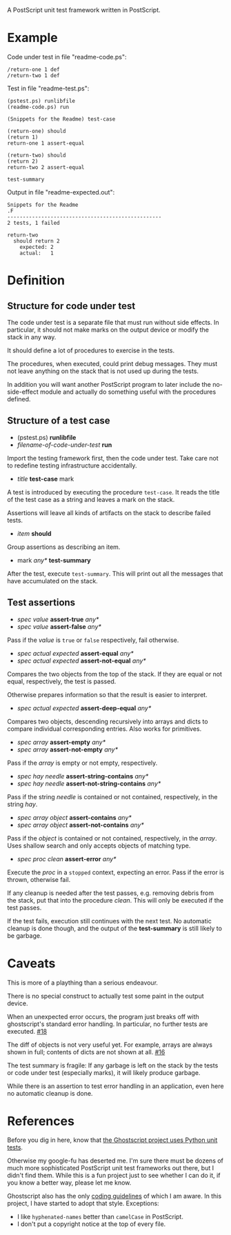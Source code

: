 A PostScript unit test framework written in PostScript.


Example
=======

Code under test in file "readme-code.ps":

    /return-one 1 def
    /return-two 1 def

Test in file "readme-test.ps":

    (pstest.ps) runlibfile
    (readme-code.ps) run

    (Snippets for the Readme) test-case

    (return-one) should
    (return 1)
    return-one 1 assert-equal

    (return-two) should
    (return 2)
    return-two 2 assert-equal

    test-summary

Output in file "readme-expected.out":

    Snippets for the Readme
    .F
    --------------------------------------------------
    2 tests, 1 failed

    return-two
      should return 2
        expected: 2
        actual:   1


Definition
==========

Structure for code under test
-----------------------------

The code under test is a separate file that must run without side effects.
In particular, it should not make marks on the output device or modify
the stack in any way.

It should define a lot of procedures to exercise in the tests.

The procedures, when executed, could print debug messages.  They must
not leave anything on the stack that is not used up during the tests.

In addition you will want another PostScript program to later include
the no-side-effect module and actually do something useful with the
procedures defined.

Structure of a test case
------------------------

 * (pstest.ps) **runlibfile**
 * _filename-of-code-under-test_ **run**

Import the testing framework first, then the code under test.  Take
care not to redefine testing infrastructure accidentally.

 * _title_ **test-case** mark

A test is introduced by executing the procedure `test-case`. It reads
the title of the test case as a string and leaves a mark on the stack.

Assertions will leave all kinds of artifacts on the stack to describe
failed tests.

 * _item_ **should**

Group assertions as describing an item.

 * mark _any*_ **test-summary**

After the test, execute `test-summary`. This will print out all the
messages that have accumulated on the stack.

Test assertions
---------------

 * _spec value_ **assert-true** _any*_
 * _spec value_ **assert-false** _any*_

Pass if the _value_ is `true` or `false` respectively, fail otherwise.

 * _spec actual expected_ **assert-equal** _any*_
 * _spec actual expected_ **assert-not-equal** _any*_

Compares the two objects from the top of the stack.  If they are equal
or not equal, respectively, the test is passed.

Otherwise prepares information so that the result is easier to
interpret.

 * _spec actual expected_ **assert-deep-equal** _any*_

Compares two objects, descending recursively into arrays and dicts to
compare individual corresponding entries.  Also works for primitives.

 * _spec array_ **assert-empty** _any*_
 * _spec array_ **assert-not-empty** _any*_

Pass if the _array_ is empty or not empty, respectively.

 * _spec hay needle_ **assert-string-contains** _any*_
 * _spec hay needle_ **assert-not-string-contains** _any*_

Pass if the string _needle_ is contained or not contained,
respectively, in the string _hay_.

 * _spec array object_ **assert-contains** _any*_
 * _spec array object_ **assert-not-contains** _any*_

Pass if the _object_ is contained or not contained, respectively, in the
_array_.  Uses shallow search and only accepts objects of matching type.

 * _spec proc clean_ **assert-error** _any*_

Execute the _proc_ in a `stopped` context, expecting an error.  Pass
if the error is thrown, otherwise fail.

If any cleanup is needed after the test passes, e.g. removing debris
from the stack, put that into the procedure _clean_. This will only be
executed if the test passes.

If the test fails, execution still continues with the next test.  No
automatic cleanup is done though, and the output of the
**test-summary** is still likely to be garbage.


Caveats
=======

This is more of a plaything than a serious endeavour.

There is no special construct to actually test some paint in the
output device.

When an unexpected error occurs, the program just breaks off with
ghostscript's standard error handling.  In particular, no further
tests are executed. [#18](https://github.com/tylus/pstest/issues/18)

The diff of objects is not very useful yet. For example, arrays are
always shown in full; contents of dicts are not shown at all.
[#16](https://github.com/tylus/pstest/issues/16)

The test summary is fragile: If any garbage is left on the stack by
the tests or code under test (especially marks), it will likely
produce garbage.

While there is an assertion to test error handling in an application,
even here no automatic cleanup is done.


References
==========

Before you dig in here, know that [the Ghostscript project uses Python
unit tests](http://pages.cs.wisc.edu/~ghost/doc/AFPL/8.00/Testing.htm).

Otherwise my google-fu has deserted me.  I'm sure there must be dozens
of much more sophisticated PostScript unit test frameworks out there,
but I didn't find them.  While this is a fun project just to see
whether I can do it, if you know a better way, please let me know.

Ghostscript also has the only [coding
guidelines](http://www.ghostscript.com/doc/current/Ps-style.htm) of
which I am aware.  In this project, I have started to adopt that
style. Exceptions:

* I like `hyphenated-names` better than `camelCase` in PostScript.
* I don't put a copyright notice at the top of every file.
